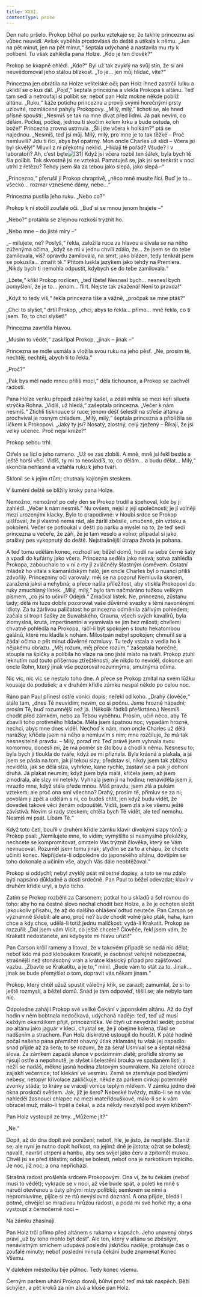```yaml
---
title: XXXI.
contentType: prose
---
```


  

Den nato pršelo. Prokop běhal po parku vztekaje se, že takhle princeznu asi vůbec neuvidí. Avšak vyběhla prostovlasá do deště a utíkala k němu. „Jen na pět minut, jen na pět minut,“ šeptala udýchaně a nastavila mu rty k políbení. Tu však zahlédla pana Holze. „Kdo je ten člověk?“

Prokop se kvapně ohlédl. „Kdo?“ Byl už tak zvyklý na svůj stín, že si ani neuvědomoval jeho stálou blízkost. „To je… jen můj hlídač, víte?“

Princezna jen obrátila na Holze velitelské oči; pan Holz ihned zastrčil lulku a uklidil se o kus dál. „Pojď,“ šeptala princezna a vlekla Prokopa k altánu. Teď tam sedí a netroufají si políbit se; neboť pan Holz mokne někde poblíž altánu. „Ruku,“ káže potichu princezna a províjí svými horečnými prsty uzlovité, rozmlácené pahýly Prokopovy. „Milý, milý,“ lichotí se, ale hned přísně spouští: „Nesmíš se tak na mne dívat před lidmi. Já pak nevím, co dělám. Počkej, počkej, jednou ti skočím kolem krku a bude ostuda, oh bože!“ Princezna zrovna ustrnula. „Šli jste včera k holkám?“ ptá se najednou. „Nesmíš, teď jsi můj. Milý, milý, pro mne je to tak těžké – Proč nemluvíš? Jdu ti říci, abys byl opatrný. Mon oncle Charles už slídí – Včera jsi byl skvělý!“ Mluvil z ní překotný neklid. „Hlídají tě pořád? Všude? I v laboratoři? Ah, c’est bęte![\[31\]](./resources/undefined) Když jsi včera rozbil ten šálek, byla bych tě šla políbit. Tak skvostně jsi se vztekal. Pamatuješ se, jak jsi se tenkrát v noci utrhl z řetězu? Tehdy jsem šla za tebou jako slepá, jako slepá –“

„Princezno,“ přerušil ji Prokop chraptivě, „něco mně musíte říci. Buď je to… všecko… rozmar vznešené dámy, nebo…“

Princezna pustila jeho ruku. „Nebo co?“

Prokop k ní stočil zoufalé oči. „Buď si se mnou jenom hrajete –“

„Nebo?“ protáhla se zřejmou rozkoší trýznit ho.

„Nebo mne – do jisté míry –“

„– milujete, ne? Poslyš,“ řekla, založila ruce za hlavou a dívala se na něho zúženýma očima, „když se mi v jednu chvíli zdálo, že… že jsem se do tebe zamilovala, víš? opravdu zamilovala, na smrt, jako blázen, tedy tenkrát jsem se pokusila… zmařit tě.“ Přitom luskla jazykem jako tehdy na Premiera. „Nikdy bych ti nemohla odpustit, kdybych se do tebe zamilovala.“

„Lžete,“ křikl Prokop rozlícen, „teď lžete! Nesnesl bych… nesnesl bych pomyšlení, že je to… jenom… flirt. Nejste tak zkažená! Není to pravda!“

„Když to tedy víš,“ řekla princezna tiše a vážně, „pročpak se mne ptáš?“

„Chci to slyšet,“ drtil Prokop, „chci, abys to řekla… přímo… mně řekla, co ti jsem. To, to chci slyšet!“

Princezna zavrtěla hlavou.

„Musím to vědět,“ zaskřípal Prokop, „jinak – jinak –“

Princezna se mdle usmála a vložila svou ruku na jeho pěsť. „Ne, prosím tě, nechtěj, nechtěj, abych ti to řekla.“

„Proč?“

„Pak bys měl nade mnou příliš moci,“ děla tichounce, a Prokop se zachvěl radostí.

Pana Holze venku přepadl zákeřný kašel, a zdáli mihla se mezi keři silueta strýčka Rohna. „Vidíš, už hledá,“ zašeptala princezna. „Večer k nám nesmíš.“ Ztichli tisknouce si ruce; jenom déšť šelestil na střeše altánu a prochvíval je rosným chladem. „Milý, milý,“ šeptala princezna a přiblížila se líčkem k Prokopovi. „Jaký ty jsi? Nosatý, zlostný, celý zježený – Říkají, že jsi velký učenec. Proč nejsi kníže?“

Prokop sebou trhl.

Otřela se lící o jeho rameno. „Už se zas zlobíš. A mně, mně jsi řekl bestie a ještě horší věci. Vidíš, ty mi to neosladíš, to, co dělám… a budu dělat… Milý,“ skončila nehlasně a vztáhla ruku k jeho tváři.

Sklonil se k jejím rtům; chutnaly kajícným steskem.

V šumění deště se blížily kroky pana Holze.

  

Nemožno, nemožno! po celý den se Prokop trudil a špehoval, kde by ji zahlédl. „Večer k nám nesmíš.“ Nu ovšem, nejsi z její společnosti; je jí volněji mezi urozenými klacky. Bylo to prapodivné: v hloubi srdce se Prokop ujišťoval, že ji vlastně nemá rád, ale žárlil zběsile, umučeně, pln vzteku a pokoření. Večer se potloukal v dešti po parku a myslel na to, že teď sedí princezna u večeře, že září, že je tam veselo a volno; připadal si jako prašivý pes vykopnutý do deště. Nejstrašnější útrapa života je pohana.

A teď tomu udělám konec, rozhodl se; běžel domů, hodil na sebe černé šaty a vpadl do kuřárny jako včera. Princezna seděla jako nesvá; sotva zahlédla Prokopa, zabouchalo to v ní a rty jí zvláčněly šťastným úsměvem. Ostatní mládež ho vítala s kamarádským haló, jen oncle Charles byl o nuanci příliš zdvořilý. Princezniny oči varovaly: měj se na pozoru! Nemluvila skorem, zaražená jaksi a nehybná; a přece našla příležitost, aby vtiskla Prokopovi do ruky zmuchlaný lístek. „Milý, milý,“ bylo tam načmáráno tužkou velikým písmem, „co jsi to učinil? Odejdi.“ Zmačkal lístek. Ne, princezno, zůstanu tady; dělá mi tuze dobře pozorovat vaše důvěrné svazky s těmi navoněnými idioty. Za tu žárlivou paličatost ho princezna odměnila zářivým pohledem; začala si tropit šašky ze Suwalského, Grauna, všech svých kavalírů, byla zlomyslná, krutá, impertinentní a vysmívala se jim bez milosti; chvílemi chvatně pohlédla na Prokopa, ráčí-li být spokojen s touto hekatombou galánů, které mu kladla k nohám. Milostpán nebyl spokojen; chmuřil se a žádal očima o pět minut důvěrné rozmluvy. Tu tedy vstala a vedla ho k nějakému obrazu. „Měj rozum, měj přece rozum,“ zašeptala horečně, stoupla na špičky a políbila ho vlaze na ono jisté místo na tváři. Prokop ztuhl leknutím nad touto příšernou ztřeštěností; ale nikdo to neviděl, dokonce ani oncle Rohn, který jinak vše pozoroval rozumnýma, smutnýma očima.

Nic víc, nic víc se nestalo toho dne. A přece se Prokop zmítal na svém lůžku kousaje do podušek; a v druhém křídle zámku nespal někdo po celou noc.

  

Ráno pan Paul přinesl ostře vonící dopis; neřekl od koho. „Drahý člověče,“ stálo tam, „dnes Tě neuvidím; nevím, co si počnu. Jsme hrozně nápadni; prosím Tě, buď rozumnější než já. (Několik řádků přeškrtáno.) Nesmíš chodit před zámkem, nebo za Tebou vyběhnu. Prosím, učiň něco, aby Tě zbavili toho protivného hlídače. Měla jsem špatnou noc; vypadám hrozně, nechci, abys mne dnes viděl. Nechoď k nám, mon oncle Charles už dělá narážky; křičela jsem na něho a nemluvím s ním; mne rozčiluje, že má tak nesnesitelně pravdu. – Milý, poraď mi: Teď právě jsem vyhnala svou komornou, donesli mi, že má poměr se štolbou a chodí k němu. Nesnesu to; byla bych ji tloukla do tváře, když se mi přiznala. Byla krásná a plakala, a já jsem se pásla na tom, jak jí tekou slzy; představ si, nikdy jsem tak zblízka neviděla, jak se dělá slza, vyhrkne, kane rychle, zastaví se a pak ji dohoní druhá. Já plakat neumím; když jsem byla malá, křičela jsem, až jsem zmodrala, ale slzy mi netekly. Vyhnala jsem ji na hodinu; nenáviděla jsem ji, mrazilo mne, když stála přede mnou. Máš pravdu, jsem zlá a pukám vztekem; ale proč ona smí všechno? Drahý, prosím tě, přimluv se za ni; povolám ji zpět a udělám s ní, co budeš chtít, jen když budu vidět, že dovedeš takové věci ženám odpouštět. Vidíš, jsem zlá a ke všemu ještě závistivá. Nevím si rady steskem; chtěla bych Tě vidět, ale teď nemohu. Nesmíš mi psát. Líbám Tě.“

Když toto četl, bouřil v druhém křídle zámku klavír divokými slapy tónů; a Prokop psal: „Nemilujete mne, to vidím; vymýšlíte si nesmyslné překážky, nechcete se kompromitovat, omrzelo Vás trýznit člověka, který se Vám nevnucoval. Rozuměl jsem tomu jinak; stydím se za to a chápu, že chcete učiniti konec. Nepřijdete-li odpoledne do japonského altánu, dovtípím se toho dokonale a učiním vše, abych Vás dále neobtěžoval.“

Prokop si oddychl; nebyl zvyklý psát milostné dopisy, a toto se mu zdálo býti napsáno důkladně a dosti srdečně. Pan Paul to běžel odevzdat; klavír v druhém křídle uryl, a bylo ticho.

Zatím se Prokop rozběhl za Carsonem; potkal ho u skladů a šel rovnou do toho: aby ho na čestné slovo nechal chodit bez Holze, a že je ochoten složit jakoukoliv přísahu, že až do dalšího ohlášení odtud neuteče. Pan Carson se významně šklebil: ale ano, proč ne? bude chodit volně jako pták, haha, kam chce a kdy chce, udělá-li totiž jednu maličkost: vydá-li Krakatit. Prokop se rozzuřil: „Dal jsem vám Vicit, co ještě chcete? Člověče, řekl jsem vám, že Krakatit nedostanete, ani kdybyste mi hlavu uřízli!“

Pan Carson krčil rameny a litoval, že v takovém případě se nedá nic dělat; neboť kdo má pod kloboukem Krakatit, je osobnost veřejně nebezpečná, strašnější než stonásobný vrah a krátce klasický případ pro zajišťovací vazbu. „Zbavte se Krakatitu, a je to,“ mínil. „Bude vám to stát za to. Jinak… jinak se bude přemýšlet o tom, dopravit vás někam jinam.“

Prokop, který chtěl užuž spustit válečný křik, se zarazil; zamumlal, že si to ještě rozmyslí, a běžel domů. Snad je tam odpověď, těšil se; ale nebylo tam nic.

Odpoledne zahájil Prokop své veliké Čekání v japonském altánu. Až do čtyř hodin v něm bobtnala nedočkavá, udýchaná naděje: teď, teď už musí každým okamžikem přijít, princeznička. Ve čtyři už nevydržel sedět; pobíhal po altánu jako jaguár v kleci, chystal se, že jí obejme kolena, třásl se nadšením a strachem. Pan Holz diskrétně ustoupil do houští. K páté hodině počal našeho pána přemáhat ohavný útlak zklamání; tu však jej napadlo: snad přijde až za šera; to se rozumí, že za šera! Usmíval se a šeptal něžná slova. Za zámkem zapadá slunce v podzimním zlatě; prořídlé stromy se rýsují ostře a nepohnutě, je slyšet i šelestění brouka ve spadaném listí; a nežli se nadáš, měkne jasná hodina zlatovým soumrakem. Na zelené obloze zajiskří večernice; toť klekání ve vesmíru. Země se ztemňuje pod bledými nebesy, netopýr křivolace zakličkuje, někde za parkem cinkají potemnělé zvonky stáda; to krávy se vracejí voníce teplým mlékem. V zámku jedno dvě okna proskočí světlem. Jak, již je šero? Nebeské hvězdy, málo-li se na vás nahleděl žasnoucí chlapec na mezi mateřídouškové, málo-li se k vám obracel muž, málo-li trpěl a čekal, a zda někdy nevzlykl pod svým křížem?

Pan Holz vystoupil ze tmy. „Můžeme jít?“

„Ne.“

Dopít, až do dna dopít své ponížení; neboť, hle, je jisto, že nepřijde. Staniž se; ale nyní je nutno dopít hořkost, na jejímž dně je jistota; ožrat se bolestí; navalit, navršit utrpení a hanbu, aby ses svíjel jako červ a zpitoměl mukou. Chvěl jsi se před štěstím; oddej se bolesti, neboť ona je narkotikum trpícího. Je noc, již noc; a ona nepřichází.

Strašná radost prošlehla srdcem Prokopovým: Ona ví, že tu čekám (neboť musí to vědět); vykrade se v noci, až vše bude spát, a poletí ke mně s náručí otevřenou a ústy plnými mízy polibků; semknem se nimi a nepromluvíme, pijíce si ze rtů nevýslovná doznání. A ona přijde, bledá i potmě, chvějící se mrazivou hrůzou radosti, a podá mi své hořké rty; a ona vystoupí z černočerné noci –

Na zámku zhasínají.

Pan Holz trčí přímo před altánem s rukama v kapsách. Jeho unavený obrys praví „už by toho mohlo být dost“. Ale ten, který v altánu se zběsilým, nenávistným smíchem udupává poslední jiskřičku naděje, protahuje čas o zoufalé minuty; neboť poslední minuta čekání bude znamenat Konec Všemu.

V dalekém městečku bije půlnoc. Tedy konec všemu.

Černým parkem uhání Prokop domů, bůhví proč teď má tak naspěch. Běží schýlen, a pět kroků za ním zívá a kluše pan Holz.

